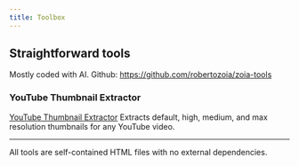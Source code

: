 ```yaml
---
title: Toolbox
---
```


## Straightforward tools
Mostly coded with AI. 
Github: https://github.com/robertozoia/zoia-tools

### YouTube Thumbnail Extractor

[YouTube Thumbnail Extractor](youtube-thumbnail-extractor.html)
Extracts default, high, medium, and max resolution thumbnails for any YouTube video.



---

All tools are self-contained HTML files with no external dependencies.
